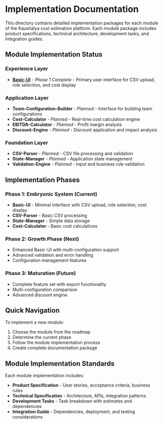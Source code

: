 # Implementation Documentation

This directory contains detailed implementation packages for each module of the Kaushalya cost estimation platform. Each module package includes product specifications, technical architecture, development tasks, and integration guides.

## Module Implementation Status

### Experience Layer
- **[Basic-UI](BASIC-UI/)** - *Phase 1 Complete* - Primary user interface for CSV upload, role selection, and cost display

### Application Layer
- **Team-Configuration-Builder** - *Planned* - Interface for building team configurations
- **Cost-Calculator** - *Planned* - Real-time cost calculation engine
- **EBITDA-Calculator** - *Planned* - Profit margin analysis
- **Discount-Engine** - *Planned* - Discount application and impact analysis

### Foundation Layer
- **CSV-Parser** - *Planned* - CSV file processing and validation
- **State-Manager** - *Planned* - Application state management
- **Validation-Engine** - *Planned* - Input and business rule validation

## Implementation Phases

### Phase 1: Embryonic System (Current)
- **Basic-UI** - Minimal interface with CSV upload, role selection, cost display
- **CSV-Parser** - Basic CSV processing
- **State-Manager** - Simple data storage
- **Cost-Calculator** - Basic cost calculations

### Phase 2: Growth Phase (Next)
- Enhanced Basic-UI with multi-configuration support
- Advanced validation and error handling
- Configuration management features

### Phase 3: Maturation (Future)
- Complete feature set with export functionality
- Multi-configuration comparison
- Advanced discount engine

## Quick Navigation

To implement a new module:
1. Choose the module from the roadmap
2. Determine the current phase
3. Follow the module implementation process
4. Create complete documentation package

## Module Implementation Standards

Each module implementation includes:
- **Product Specification** - User stories, acceptance criteria, business rules
- **Technical Specification** - Architecture, APIs, integration patterns
- **Development Tasks** - Task breakdown with estimates and dependencies
- **Integration Guide** - Dependencies, deployment, and testing considerations